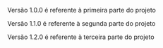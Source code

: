 Versão 1.0.0 é referente à primeira parte do projeto

Versão 1.1.0 é referente à segunda parte do projeto

Versão 1.2.0 é referente à terceira parte do projeto
